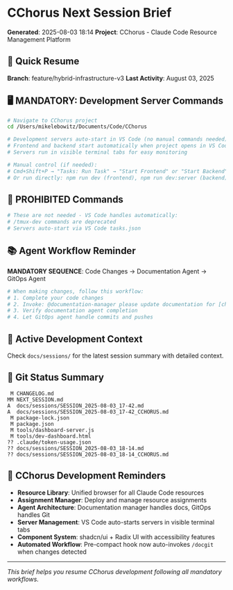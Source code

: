 # CChorus Next Session Brief

**Generated**: 2025-08-03 18:14
**Project**: CChorus - Claude Code Resource Management Platform

## 🚀 Quick Resume

**Branch**: feature/hybrid-infrastructure-v3
**Last Activity**: August 03, 2025

## 🖥️ MANDATORY: Development Server Commands

```bash
# Navigate to CChorus project
cd /Users/mikelebowitz/Documents/Code/CChorus

# Development servers auto-start in VS Code (no manual commands needed)
# Frontend and backend start automatically when project opens in VS Code
# Servers run in visible terminal tabs for easy monitoring

# Manual control (if needed):
# Cmd+Shift+P → "Tasks: Run Task" → "Start Frontend" or "Start Backend"
# Or run directly: npm run dev (frontend), npm run dev:server (backend)
```

## 🚫 PROHIBITED Commands

```bash
# These are not needed - VS Code handles automatically:
# /tmux-dev commands are deprecated
# Servers auto-start via VS Code tasks.json
```

## 📚 Agent Workflow Reminder

**MANDATORY SEQUENCE**: Code Changes → Documentation Agent → GitOps Agent

```bash
# When making changes, follow this workflow:
# 1. Complete your code changes
# 2. Invoke: @documentation-manager please update documentation for [changes]
# 3. Verify documentation agent completion
# 4. Let GitOps agent handle commits and pushes
```

## 🎯 Active Development Context

Check `docs/sessions/` for the latest session summary with detailed context.

## 📂 Git Status Summary

```
 M CHANGELOG.md
MM NEXT_SESSION.md
A  docs/sessions/SESSION_2025-08-03_17-42.md
A  docs/sessions/SESSION_2025-08-03_17-42_CCHORUS.md
 M package-lock.json
 M package.json
 M tools/dashboard-server.js
 M tools/dev-dashboard.html
?? .claude/token-usage.json
?? docs/sessions/SESSION_2025-08-03_18-14.md
?? docs/sessions/SESSION_2025-08-03_18-14_CCHORUS.md

```

## 🔧 CChorus Development Reminders

- **Resource Library**: Unified browser for all Claude Code resources
- **Assignment Manager**: Deploy and manage resource assignments  
- **Agent Architecture**: Documentation manager handles docs, GitOps handles Git
- **Server Management**: VS Code auto-starts servers in visible terminal tabs
- **Component System**: shadcn/ui + Radix UI with accessibility features
- **Automated Workflow**: Pre-compact hook now auto-invokes `/docgit` when changes detected

---

*This brief helps you resume CChorus development following all mandatory workflows.*
